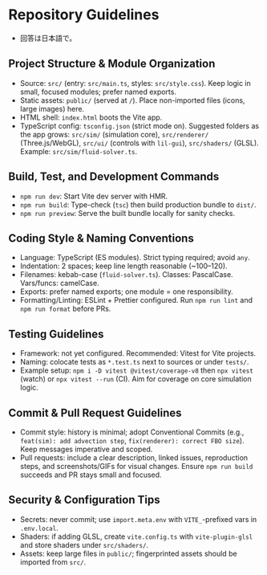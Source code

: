 # Repository Guidelines

- 回答は日本語で。

## Project Structure & Module Organization
- Source: `src/` (entry: `src/main.ts`, styles: `src/style.css`). Keep logic in small, focused modules; prefer named exports.
- Static assets: `public/` (served at `/`). Place non-imported files (icons, large images) here.
- HTML shell: `index.html` boots the Vite app.
- TypeScript config: `tsconfig.json` (strict mode on). Suggested folders as the app grows: `src/sim/` (simulation core), `src/renderer/` (Three.js/WebGL), `src/ui/` (controls with `lil-gui`), `src/shaders/` (GLSL). Example: `src/sim/fluid-solver.ts`.

## Build, Test, and Development Commands
- `npm run dev`: Start Vite dev server with HMR.
- `npm run build`: Type-check (`tsc`) then build production bundle to `dist/`.
- `npm run preview`: Serve the built bundle locally for sanity checks.

## Coding Style & Naming Conventions
- Language: TypeScript (ES modules). Strict typing required; avoid `any`.
- Indentation: 2 spaces; keep line length reasonable (~100–120).
- Filenames: kebab-case (`fluid-solver.ts`). Classes: PascalCase. Vars/funcs: camelCase.
- Exports: prefer named exports; one module = one responsibility.
- Formatting/Linting: ESLint + Prettier configured. Run `npm run lint` and `npm run format` before PRs.

## Testing Guidelines
- Framework: not yet configured. Recommended: Vitest for Vite projects.
- Naming: colocate tests as `*.test.ts` next to sources or under `tests/`.
- Example setup: `npm i -D vitest @vitest/coverage-v8` then `npx vitest` (watch) or `npx vitest --run` (CI). Aim for coverage on core simulation logic.

## Commit & Pull Request Guidelines
- Commit style: history is minimal; adopt Conventional Commits (e.g., `feat(sim): add advection step`, `fix(renderer): correct FBO size`). Keep messages imperative and scoped.
- Pull requests: include a clear description, linked issues, reproduction steps, and screenshots/GIFs for visual changes. Ensure `npm run build` succeeds and PR stays small and focused.

## Security & Configuration Tips
- Secrets: never commit; use `import.meta.env` with `VITE_`-prefixed vars in `.env.local`.
- Shaders: if adding GLSL, create `vite.config.ts` with `vite-plugin-glsl` and store shaders under `src/shaders/`.
- Assets: keep large files in `public/`; fingerprinted assets should be imported from `src/`.
